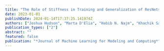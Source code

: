```yaml
---
title: "The Role of Stiffness in Training and Generalization of ResNets"
date: 2023-01-01
publishDate: 2024-01-14T17:37:25.141974Z
authors: ["Joshua Hudson", "Marta D'Elia", "Habib N. Najm", "Khachik Sargsyan"]
publication_types: ["2"]
abstract: ""
featured: false
publication: "*Journal of Machine Learning for Modeling and Computing*"
---
```


